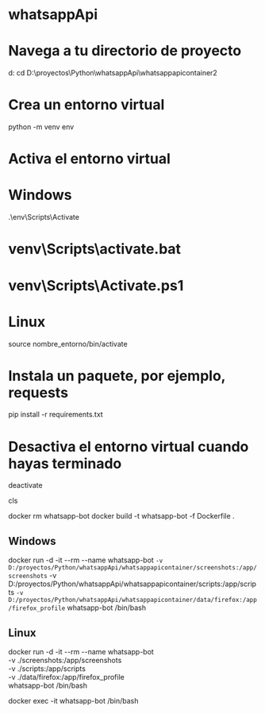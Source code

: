 # whatsappApi


# Navega a tu directorio de proyecto
d:
cd D:\proyectos\Python\whatsappApi\whatsappapicontainer2

# Crea un entorno virtual
python -m venv env

# Activa el entorno virtual
# Windows
.\env\Scripts\Activate
# venv\Scripts\activate.bat
# venv\Scripts\Activate.ps1

# Linux 
source nombre_entorno/bin/activate

# Instala un paquete, por ejemplo, requests
pip install -r requirements.txt

# Desactiva el entorno virtual cuando hayas terminado
deactivate



cls

docker rm whatsapp-bot
docker build -t whatsapp-bot -f Dockerfile .


## Windows
docker run -d -it --rm --name whatsapp-bot `
-v D:/proyectos/Python/whatsappApi/whatsappapicontainer/screenshots:/app/screenshots `
-v D:/proyectos/Python/whatsappApi/whatsappapicontainer/scripts:/app/scripts `
-v D:/proyectos/Python/whatsappApi/whatsappapicontainer/data/firefox:/app/firefox_profile `
whatsapp-bot /bin/bash

## Linux
docker run -d -it --rm --name whatsapp-bot \
-v ./screenshots:/app/screenshots \
-v ./scripts:/app/scripts \
-v ./data/firefox:/app/firefox_profile \
whatsapp-bot /bin/bash

docker exec -it whatsapp-bot /bin/bash
